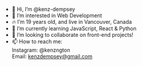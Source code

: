 - 👋 Hi, I’m @kenz-dempsey
- 👀 I’m interested in Web Development
- 🔥 I’m 19 years old, and live in Vancouver, Canada
- 🌱 I’m currently learning JavaScript, React & Python
- 💞️ I’m looking to collaborate on front-end projects!
- 📫 How to reach me: <br>
Instagram: @kenzngton <br>
Email: kenzdempsey@gmail.com
